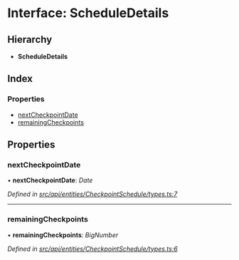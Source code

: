 # Interface: ScheduleDetails

## Hierarchy

* **ScheduleDetails**

## Index

### Properties

* [nextCheckpointDate](scheduledetails.md#nextcheckpointdate)
* [remainingCheckpoints](scheduledetails.md#remainingcheckpoints)

## Properties

###  nextCheckpointDate

• **nextCheckpointDate**: *Date*

*Defined in [src/api/entities/CheckpointSchedule/types.ts:7](https://github.com/PolymeshAssociation/polymesh-sdk/blob/46845947/src/api/entities/CheckpointSchedule/types.ts#L7)*

___

###  remainingCheckpoints

• **remainingCheckpoints**: *BigNumber*

*Defined in [src/api/entities/CheckpointSchedule/types.ts:6](https://github.com/PolymeshAssociation/polymesh-sdk/blob/46845947/src/api/entities/CheckpointSchedule/types.ts#L6)*
